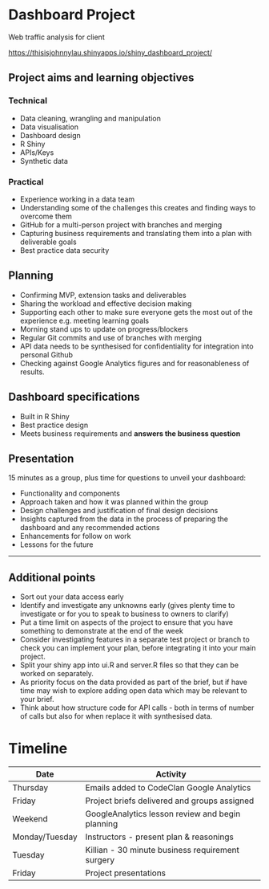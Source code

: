 # Dashboard Project
Web traffic analysis for client

https://thisisjohnnylau.shinyapps.io/shiny_dashboard_project/

## Project aims and learning objectives

### Technical
* Data cleaning, wrangling and manipulation  
* Data visualisation  
* Dashboard design  
* R Shiny  
* APIs/Keys   
* Synthetic data  

### Practical

* Experience working in a data team  
* Understanding some of the challenges this creates and finding ways to overcome them
* GitHub for a multi-person project with branches and merging  
* Capturing business requirements and translating them into a plan with deliverable goals  
* Best practice data security  

## Planning

* Confirming MVP, extension tasks and deliverables
* Sharing the workload and effective decision making
* Supporting each other to make sure everyone gets the most out of the experience e.g. meeting learning goals
* Morning stand ups to update on progress/blockers
* Regular Git commits and use of branches with merging  
* API data needs to be synthesised for confidentiality for integration into personal Github
* Checking against Google Analytics figures and for reasonableness of results. 

## Dashboard specifications

* Built in R Shiny
* Best practice design
* Meets business requirements and **answers the business question**  


## Presentation

15 minutes as a group, plus time for questions to unveil your dashboard:

* Functionality and components  
* Approach taken and how it was planned within the group  
* Design challenges and justification of final design decisions  
* Insights captured from the data in the process of preparing the dashboard and any recommended actions  
* Enhancements for follow on work  
* Lessons for the future  

***

## Additional points

* Sort out your data access early  
* Identify and investigate any unknowns early (gives plenty time to investigate or for you to speak to business to owners to clarify)  
* Put a time limit on aspects of the project to ensure that you have something to demonstrate at the end of the week  
* Consider investigating features in a separate test project or branch to check you can implement your plan, before integrating it into your main project.  
* Split your shiny app into ui.R and server.R files so that they can be worked on separately.
* As priority focus on the data provided as part of the brief, but if have time may wish to explore adding open data which may be relevant to your brief.   
* Think about how structure code for API calls - both in terms of number of calls but also for when replace it with synthesised data. 



# Timeline

| Date | Activity |
|-----------------|-------------------------------------|
| Thursday | Emails added to CodeClan Google Analytics |
| Friday | Project briefs delivered and groups assigned |
| Weekend | GoogleAnalytics lesson review and begin planning |
| Monday/Tuesday | Instructors - present plan & reasonings |
| Tuesday | Killian - 30 minute business requirement surgery  |
| Friday | Project presentations |


